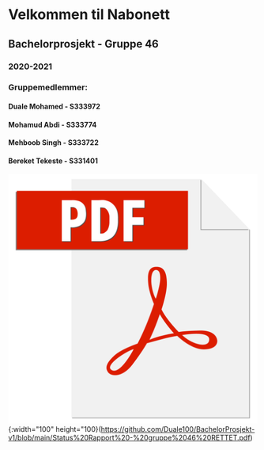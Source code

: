 # Velkommen til Nabonett
## Bachelorprosjekt - Gruppe 46
### 2020-2021

### Gruppemedlemmer:
#### Duale Mohamed - S333972
#### Mohamud Abdi - S333774
#### Mehboob Singh - S333722 
#### Bereket Tekeste - S331401




![test image size](/images/adobe-pdf-file-icon-logo-vector.png){:width="100" height="100}(https://github.com/Duale100/BachelorProsjekt-v1/blob/main/Status%20Rapport%20-%20gruppe%2046%20RETTET.pdf)

